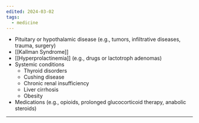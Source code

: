 ```yaml
---
edited: 2024-03-02
tags:
  - medicine
---
```

- Pituitary or hypothalamic disease (e.g., tumors, infiltrative diseases, trauma, surgery)
- [[Kallman Syndrome]] 
- [[Hyperprolactinemia]] (e.g., drugs or lactotroph adenomas)
- Systemic conditions
	- Thyroid disorders
	- Cushing disease
	- Chronic renal insufficiency
	- Liver cirrhosis
	- Obesity
- Medications (e.g., opioids, prolonged glucocorticoid therapy, anabolic steroids)

---
